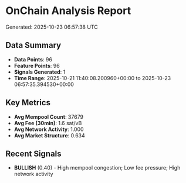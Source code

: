 # OnChain Analysis Report
Generated: 2025-10-23 06:57:38 UTC

## Data Summary
- **Data Points**: 96
- **Feature Points**: 96
- **Signals Generated**: 1
- **Time Range**: 2025-10-21 11:40:08.200960+00:00 to 2025-10-23 06:57:35.394530+00:00

## Key Metrics
- **Avg Mempool Count**: 37679
- **Avg Fee (30min)**: 1.6 sat/vB
- **Avg Network Activity**: 1.000
- **Avg Market Structure**: 0.634

## Recent Signals
- **BULLISH** (0.40) - High mempool congestion; Low fee pressure; High network activity
